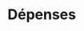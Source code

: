 # Dépenses



























































































































































